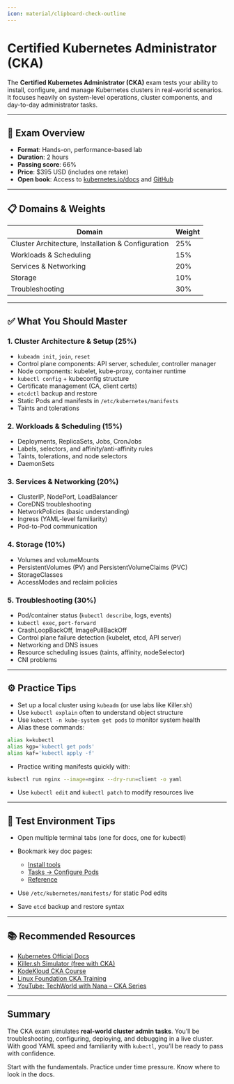 ```yaml
---
icon: material/clipboard-check-outline
---
```


# Certified Kubernetes Administrator (CKA)

The **Certified Kubernetes Administrator (CKA)** exam tests your ability to install, configure, and manage Kubernetes clusters in real-world scenarios. It focuses heavily on system-level operations, cluster components, and day-to-day administrator tasks.

---

## 🧠 Exam Overview

- **Format**: Hands-on, performance-based lab
- **Duration**: 2 hours
- **Passing score**: 66%
- **Price**: $395 USD (includes one retake)
- **Open book**: Access to [kubernetes.io/docs](https://kubernetes.io/docs) and [GitHub](https://github.com/kubernetes)

---

## 📋 Domains & Weights

| Domain                              | Weight |
|-------------------------------------|--------|
| Cluster Architecture, Installation & Configuration | 25%   |
| Workloads & Scheduling              | 15%   |
| Services & Networking               | 20%   |
| Storage                             | 10%   |
| Troubleshooting                     | 30%   |

---

## ✅ What You Should Master

### 1. Cluster Architecture & Setup (25%)

- `kubeadm init`, `join`, `reset`
- Control plane components: API server, scheduler, controller manager
- Node components: kubelet, kube-proxy, container runtime
- `kubectl config` + kubeconfig structure
- Certificate management (CA, client certs)
- `etcdctl` backup and restore
- Static Pods and manifests in `/etc/kubernetes/manifests`
- Taints and tolerations

### 2. Workloads & Scheduling (15%)

- Deployments, ReplicaSets, Jobs, CronJobs
- Labels, selectors, and affinity/anti-affinity rules
- Taints, tolerations, and node selectors
- DaemonSets

### 3. Services & Networking (20%)

- ClusterIP, NodePort, LoadBalancer
- CoreDNS troubleshooting
- NetworkPolicies (basic understanding)
- Ingress (YAML-level familiarity)
- Pod-to-Pod communication

### 4. Storage (10%)

- Volumes and volumeMounts
- PersistentVolumes (PV) and PersistentVolumeClaims (PVC)
- StorageClasses
- AccessModes and reclaim policies

### 5. Troubleshooting (30%)

- Pod/container status (`kubectl describe`, logs, events)
- `kubectl exec`, `port-forward`
- CrashLoopBackOff, ImagePullBackOff
- Control plane failure detection (kubelet, etcd, API server)
- Networking and DNS issues
- Resource scheduling issues (taints, affinity, nodeSelector)
- CNI problems

---

## ⚙️ Practice Tips

- Set up a local cluster using `kubeadm` (or use labs like Killer.sh)
- Use `kubectl explain` often to understand object structure
- Use `kubectl -n kube-system get pods` to monitor system health
- Alias these commands:

```bash
alias k=kubectl
alias kgp='kubectl get pods'
alias kaf='kubectl apply -f'
```

- Practice writing manifests quickly with:

```bash
kubectl run nginx --image=nginx --dry-run=client -o yaml
```

- Use `kubectl edit` and `kubectl patch` to modify resources live

---

## 🧪 Test Environment Tips

- Open multiple terminal tabs (one for docs, one for kubectl)
- Bookmark key doc pages:

    - [Install tools](https://kubernetes.io/docs/setup/tools/)
    - [Tasks → Configure Pods](https://kubernetes.io/docs/tasks/)
    - [Reference](https://kubernetes.io/docs/reference/)
    
- Use `/etc/kubernetes/manifests/` for static Pod edits
- Save `etcd` backup and restore syntax

---

## 📚 Recommended Resources

- [Kubernetes Official Docs](https://kubernetes.io/docs/)
- [Killer.sh Simulator (free with CKA)](https://killer.sh)
- [KodeKloud CKA Course](https://kodekloud.com/p/certified-kubernetes-administrator/)
- [Linux Foundation CKA Training](https://training.linuxfoundation.org/certification/certified-kubernetes-administrator-cka/)
- [YouTube: TechWorld with Nana – CKA Series](https://www.youtube.com/watch?v=X48VuDVv0do)

---

## Summary

The CKA exam simulates **real-world cluster admin tasks**. You’ll be troubleshooting, configuring, deploying, and debugging in a live cluster. With good YAML speed and familiarity with `kubectl`, you’ll be ready to pass with confidence.

Start with the fundamentals. Practice under time pressure. Know where to look in the docs.
